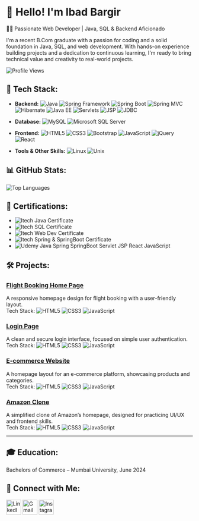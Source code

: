 # 👋 Hello! I'm Ibad Bargir

👨‍💻 Passionate Web Developer | Java, SQL & Backend Aficionado

I'm a recent B.Com graduate with a passion for coding and a solid foundation in Java, SQL, and web development. With hands-on experience building projects and a dedication to continuous learning, I'm ready to bring technical value and creativity to real-world projects.

![Profile Views](https://komarev.com/ghpvc/?username=ibadbargir&color=brightgreen&style=flat)

## 💼 Tech Stack:

- **Backend:** ![Java](https://img.shields.io/badge/Java-007396?style=flat&logo=java&logoColor=white) ![Spring Framework](https://img.shields.io/badge/Spring_Framework-6DB33F?style=flat&logo=spring&logoColor=white) ![Spring Boot](https://img.shields.io/badge/Spring_Boot-6DB33F?style=flat&logo=springboot&logoColor=white) ![Spring MVC](https://img.shields.io/badge/Spring_MVC-6DB33F?style=flat&logo=spring&logoColor=white) ![Hibernate](https://img.shields.io/badge/Hibernate-59666C?style=flat&logo=hibernate&logoColor=white) ![Java EE](https://img.shields.io/badge/Java_EE-007396?style=flat&logo=java&logoColor=white) ![Servlets](https://img.shields.io/badge/Servlets-0068A5?style=flat&logo=java&logoColor=white) ![JSP](https://img.shields.io/badge/JSP-0068A5?style=flat&logo=java&logoColor=white) ![JDBC](https://img.shields.io/badge/JDBC-6DB33F?style=flat&logo=java&logoColor=white)

- **Database:** ![MySQL](https://img.shields.io/badge/MySQL-4479A1?style=flat&logo=mysql&logoColor=white) ![Microsoft SQL Server](https://img.shields.io/badge/Microsoft_SQL_Server-CC2927?style=flat&logo=microsoft-sql-server&logoColor=white)

- **Frontend:** ![HTML5](https://img.shields.io/badge/HTML5-E34F26?style=flat&logo=html5&logoColor=white) ![CSS3](https://img.shields.io/badge/CSS3-1572B6?style=flat&logo=css3&logoColor=white) ![Bootstrap](https://img.shields.io/badge/Bootstrap-563D7C?style=flat&logo=bootstrap&logoColor=white) ![JavaScript](https://img.shields.io/badge/JavaScript-F7DF1E?style=flat&logo=javascript&logoColor=black) ![jQuery](https://img.shields.io/badge/jQuery-0769AD?style=flat&logo=jquery&logoColor=white) ![React](https://img.shields.io/badge/React-61DAFB?style=flat&logo=react&logoColor=black)

- **Tools & Other Skills:** ![Linux](https://img.shields.io/badge/Linux-FCC624?style=flat&logo=linux&logoColor=black) ![Unix](https://img.shields.io/badge/UNIX-000000?style=flat&logo=unix&logoColor=white)

## 📊 GitHub Stats:

![Top Languages](https://github-readme-stats.vercel.app/api/top-langs/?username=ibadbargir&layout=compact&langs_count=8&theme=default)

## 📜 Certifications:

- ![Itech Java Certificate](https://img.shields.io/badge/Java%20Development%20Certificate-Itech%20Institute-brightgreen)
- ![Itech SQL Certificate](https://img.shields.io/badge/SQL%20and%20Web%20Programming%20Certificate-Itech%20Institute-blue)
- ![Itech Web Dev Certificate](https://img.shields.io/badge/Web%20Development%20Certificate%20(HTML%20%26%20CSS)-Itech%20Institute-orange)
- ![Itech Spring & SpringBoot Certificate](https://img.shields.io/badge/Spring%20and%20Spring%20Boot%20Certificate-Itech%20Institute-yellow)
- ![Udemy Java Spring SpringBoot Servlet JSP React JavaScript](https://img.shields.io/badge/Spring%2C%20Spring%20Boot%2C%20Java%2C%20React%2C%20JavaScript%20Certificate-Udemy-lightblue)

## 🛠 Projects:

### [Flight Booking Home Page](https://ibadbargir.github.io/Flight-Booking-Home-Page/)  
A responsive homepage design for flight booking with a user-friendly layout.  
Tech Stack: ![HTML5](https://img.shields.io/badge/HTML5-E34F26?style=flat&logo=html5&logoColor=white) ![CSS3](https://img.shields.io/badge/CSS3-1572B6?style=flat&logo=css3&logoColor=white) ![JavaScript](https://img.shields.io/badge/JavaScript-F7DF1E?style=flat&logo=javascript&logoColor=black)

### [Login Page](https://ibadbargir.github.io/login-page/)  
A clean and secure login interface, focused on simple user authentication.  
Tech Stack: ![HTML5](https://img.shields.io/badge/HTML5-E34F26?style=flat&logo=html5&logoColor=white) ![CSS3](https://img.shields.io/badge/CSS3-1572B6?style=flat&logo=css3&logoColor=white) ![JavaScript](https://img.shields.io/badge/JavaScript-F7DF1E?style=flat&logo=javascript&logoColor=black)

### [E-commerce Website](https://ibadbargir.github.io/Ecommerce-home-page/)  
A homepage layout for an e-commerce platform, showcasing products and categories.  
Tech Stack: ![HTML5](https://img.shields.io/badge/HTML5-E34F26?style=flat&logo=html5&logoColor=white) ![CSS3](https://img.shields.io/badge/CSS3-1572B6?style=flat&logo=css3&logoColor=white) ![JavaScript](https://img.shields.io/badge/JavaScript-F7DF1E?style=flat&logo=javascript&logoColor=black)

### [Amazon Clone](https://ibadbargir.github.io/Amazon-clone/)  
A simplified clone of Amazon’s homepage, designed for practicing UI/UX and frontend skills.  
Tech Stack: ![HTML5](https://img.shields.io/badge/HTML5-E34F26?style=flat&logo=html5&logoColor=white) ![CSS3](https://img.shields.io/badge/CSS3-1572B6?style=flat&logo=css3&logoColor=white) ![JavaScript](https://img.shields.io/badge/JavaScript-F7DF1E?style=flat&logo=javascript&logoColor=black)

---

## 🎓 Education:

Bachelors of Commerce – Mumbai University, June 2024

## 📱 Connect with Me:

<a href="https://www.linkedin.com/in/ibad-mohammad-javed-bargir-5b48742b0/" target="_blank"><img src="https://img.shields.io/badge/LinkedIn-0077B5?style=flat-square&logo=linkedin&logoColor=white" alt="LinkedIn" height="40"></a>
<a href="mailto:ibad72086@gmail.com" target="_blank"><img src="https://img.shields.io/badge/Gmail-D14836?style=flat-square&logo=gmail&logoColor=white" alt="Gmail" height="40"></a>
<a href="https://www.instagram.com/ibadbargir/" target="_blank"><img src="https://img.shields.io/badge/Instagram-E4405F?style=flat-square&logo=instagram&logoColor=white" alt="Instagram" height="40"></a>
